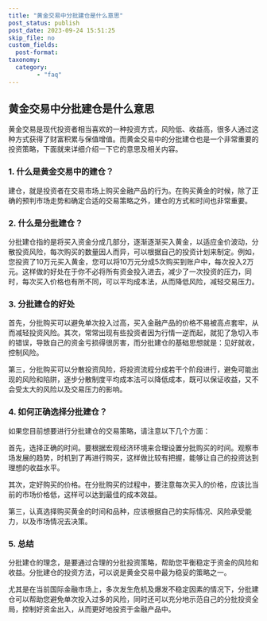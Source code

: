 ```yaml
---
title: "黄金交易中分批建仓是什么意思"
post_status: publish
post_date: 2023-09-24 15:51:25
skip_file: no
custom_fields: 
  post-format: 
taxonomy:
  category:
        - "faq"
---
```


## 黄金交易中分批建仓是什么意思

黄金交易是现代投资者相当喜欢的一种投资方式，风险低、收益高，很多人通过这种方式获得了财富积累与保值增值。而黄金交易中的分批建仓也是一个非常重要的投资策略，下面就来详细介绍一下它的意思及相关内容。

### 1. 什么是黄金交易中的建仓？

建仓，就是投资者在交易市场上购买金融产品的行为。在购买黄金的时候，除了正确的预判市场走势和确定合适的交易策略之外，建仓的方式和时间也非常重要。

### 2. 什么是分批建仓？

分批建仓指的是将买入资金分成几部分，逐渐逐渐买入黄金，以适应金价波动，分散投资风险，每次购买的数量因人而异，可以根据自己的投资计划来制定。例如，您投资了10万元买入黄金，您可以将10万元分成5次购买到账户中，每次投入2万元。这样做的好处在于你不必将所有资金投入进去，减少了一次投资的压力，同时，每次买入价格也有所不同，可以平均成本法，从而降低风险，减轻交易压力。

### 3. 分批建仓的好处

首先，分批购买可以避免单次投入过高，买入金融产品的价格不易被高点套牢，从而减轻投资风险。其次，常常出现有些投资者因为行情一逆而起，就犯了急切入市的错误，导致自己的资金亏损得很厉害，而分批建仓的基础思想就是：见好就收，控制风险。

第三，分批购买可以分散投资风险，将投资流程分成若干个阶段进行，避免可能出现的风险和陷阱，逐步分散制度平均成本法可以降低成本，既可以保证收益，又不会受太大的风险以及交易压力的影响。

### 4. 如何正确选择分批建仓？

如果您目前想要进行分批建仓的交易策略，请注意以下几个方面：

首先，选择正确的时间。要根据宏观经济环境来合理设置分批购买的时间。观察市场发展的趋势，时机到了再进行购买，这样做比较有把握，能够让自己的投资达到理想的收益水平。

其次，定好购买的价格。在分批购买的过程中，要注意每次买入的价格，应该比当前的市场价格低，这样可以达到最佳的成本效益。

第三，认真选择购买黄金的时间和品种，应该根据自己的实际情况、风险承受能力，以及市场情况去决策。

### 5. 总结

分批建仓的理念，是要通过合理的分批投资策略，帮助您平衡稳定于资金的风险和收益。分批建仓的投资方法，可以说是黄金交易中最为稳妥的策略之一。

尤其是在当前国际金融市场上，多次发生危机及爆发不稳定因素的情况下，分批建仓可以帮助您避免单次投入过多的风险，同时还可以充分地示范自己的分批投资全局，控制好资金出入，从而更好地投资于金融产品中。
